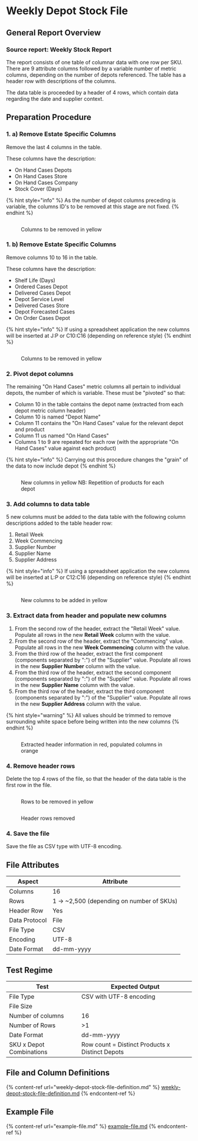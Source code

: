# Weekly Depot Stock File

## General Report Overview

### Source report: Weekly Stock Report

The report consists of one table of columnar data with one row per SKU. There are 9 attribute columns followed by a variable number of metric columns, depending on the number of depots referenced. The table has a header row with descriptions of the columns.

The data table is proceeded by a header of 4 rows, which contain data regarding the date and supplier context.&#x20;

## Preparation Procedure

### 1. a) Remove Estate Specific Columns

Remove the last 4 columns in the table.

These columns have the description:

* On Hand Cases Depots
* On Hand Cases Store
* On Hand Cases Company
* Stock Cover (Days)

{% hint style="info" %}
As the number of depot columns preceding is variable, the columns ID's to be removed at this stage are not fixed.&#x20;
{% endhint %}

<figure><img src="../../.gitbook/assets/image (10).png" alt=""><figcaption><p>Columns to be removed in yellow</p></figcaption></figure>

### 1. b) Remove Estate Specific Columns

Remove columns 10 to 16 in the table.

These columns have the description:

* Shelf Life (Days)
* Ordered Cases Depot
* Delivered Cases Depot
* Depot Service Level
* Delivered Cases Store
* Depot Forecasted Cases
* On Order Cases Depot

{% hint style="info" %}
If using a spreadsheet application the new columns will be inserted at J:P or C10:C16 (depending on reference style)
{% endhint %}

<figure><img src="../../.gitbook/assets/image (1).png" alt=""><figcaption><p>Columns to be removed in yellow</p></figcaption></figure>

### 2. Pivot depot columns

The remaining "On Hand Cases" metric columns all pertain to individual depots, the number of which is variable. These must be "pivoted" so that:

* Column 10 in the table contains the depot name (extracted from each depot metric column header)
* Column 10 is named "Depot Name"
* Column 11 contains the "On Hand Cases" value for the relevant depot and product
* Column 11 us named "On Hand Cases"
* Columns 1 to 9 are repeated for each row (with the appropriate "On Hand Cases" value against each product)

{% hint style="info" %}
Carrying out this procedure changes the "grain" of the data to now include depot
{% endhint %}

<figure><img src="../../.gitbook/assets/image (7).png" alt=""><figcaption><p>New columns in yellow NB: Repetition of products for each depot</p></figcaption></figure>

### 3. Add columns to data table

5 new columns must be added to the data table with the following column descriptions added to the table header row:

1. Retail Week
2. Week Commencing
3. Supplier Number
4. Supplier Name
5. Supplier Address

{% hint style="info" %}
If using a spreadsheet application the new columns will be inserted at L:P or C12:C16 (depending on reference style)
{% endhint %}

<figure><img src="../../.gitbook/assets/image (8).png" alt=""><figcaption><p>New columns to be added in yellow</p></figcaption></figure>

### 3. Extract data from header and populate new columns

1. From the second row of the header, extract the "Retail Week" value.  Populate all rows in the new **Retail Week** column with the value.
2. From the second row of the header, extract the "Commencing" value.  Populate all rows in the new **Week Commencing** column with the value.
3. From the third row of the header, extract the first component (components separated by ":") of the "Supplier" value.  Populate all rows in the new **Supplier Number** column with the value.
4. From the third row of the header, extract the second component (components separated by ":") of the "Supplier" value.  Populate all rows in the new **Supplier Name** column with the value.
5. From the third row of the header, extract the third component (components separated by ":") of the "Supplier" value.  Populate all rows in the new **Supplier Address** column with the value.

{% hint style="warning" %}
All values should be trimmed to remove surrounding white space before being written into the new columns
{% endhint %}

<figure><img src="../../.gitbook/assets/image (3).png" alt=""><figcaption><p>Extracted header information in red, populated columns in orange</p></figcaption></figure>

### 4. Remove header rows

Delete the top 4 rows of the file, so that the header of the data table is the first row in the file.

<figure><img src="../../.gitbook/assets/image.png" alt=""><figcaption><p>Rows to be removed in yellow</p></figcaption></figure>

<figure><img src="../../.gitbook/assets/image (9).png" alt=""><figcaption><p>Header rows removed</p></figcaption></figure>

### 4. Save the file

Save the file as CSV type with UTF-8 encoding.

## File Attributes

| Aspect        | Attribute                                  |
| ------------- | ------------------------------------------ |
| Columns       | 16                                         |
| Rows          | 1 -> \~2,500 (depending on number of SKUs) |
| Header Row    | Yes                                        |
| Data Protocol | File                                       |
| File Type     | CSV                                        |
| Encoding      | UTF-8                                      |
| Date Format   | dd-mm-yyyy                                 |

## Test Regime

| Test                     | Expected Output                                 |
| ------------------------ | ----------------------------------------------- |
| File Type                | CSV with UTF-8 encoding                         |
| File Size                |                                                 |
| Number of columns        | 16                                              |
| Number of Rows           | >1                                              |
| Date Format              | dd-mm-yyyy                                      |
| SKU x Depot Combinations | Row count = Distinct Products x Distinct Depots |

## File and Column Definitions

{% content-ref url="weekly-depot-stock-file-definition.md" %}
[weekly-depot-stock-file-definition.md](weekly-depot-stock-file-definition.md)
{% endcontent-ref %}

## Example File

{% content-ref url="example-file.md" %}
[example-file.md](example-file.md)
{% endcontent-ref %}

